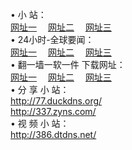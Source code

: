&#8226; 小 站：<br />
<a href="http://77.duckdns.org/" target="_blank">网址一</a>
　<a href="http://337.zyns.com/" target="_blank">网址二</a>
　<a href="http://386.dtdns.net/" target="_blank">网址三</a>
　<br />
&#8226; 24小时-全球要闻：<br /> 
<a href="http://77.duckdns.org/read/go/n1.html" target="_blank">网址一</a>
　<a href="http://337.zyns.com/read/go/n1.html" target="_blank">网址二</a>
　<a href="http://386.dtdns.net/read/go/n1.html" target="_blank">网址三</a>
　<br />
&#8226; 翻一墙一软一件 下载网址：<br /> 
<a href="http://77.duckdns.org/read/go/f1.html" target="_blank">网址一</a>
　<a href="http://337.zyns.com/read/go/f2.html" target="_blank">网址二</a>
　<a href="http://386.dtdns.net/read/go/f3.html" target="_blank">网址三</a>
<br />
&#8226; 分 享 小 站：<br />
<a href="http://77.duckdns.org/" target="_blank">http://77.duckdns.org/</a><br />
<a href="http://337.zyns.com/" target="_blank">http://337.zyns.com/</a><br />
&#8226; 视 频 小 站：<br />
<a href="http://386.dtdns.net/" target="_blank">http://386.dtdns.net/</a><br />
